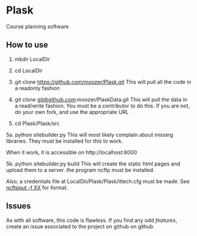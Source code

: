Plask
=====

Course planning software

How to use
----------

1. mkdir LocalDir

2. cd LocalDir

2. git clone https://github.com/moozer/Plask.git
  This will pull all the code in a readonly fashion
  
3. git clone git@github.com:moozer/PlaskData.git
  This will pull the data in a read/write fashion. You must be a contributor to do this. 
  If you are not, do your own fork, and use the appropriate URL

4. cd Plask/Plask/src

5a. python sitebuilder.py
  This will most likely complain about missing libraries. They must be installed for this to work.
  
  When it work, it is accessible on http://localhost:8000

5b. python sitebuilder.py build
  This will create the static html pages and upload them to a server. the program ncftp must be installed.
  
  Also, a credentials file at LocalDir/Plask/Plask/ittech.cfg must be made. 
  See [ncftpput -f XX](http://ncftp.com/ncftp/doc/ncftpput.html) for format. 
  
Issues
------

As with all software, this code is flawless. If you find any odd *features*, create an issue associated 
to the project on github on github
